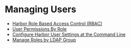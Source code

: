 # Managing Users

- [Harbor Role Based Access Control (RBAC)](configure_rbac.md)
- [User Permissions By Role](user_permissions_by_role.md)
- [Configure Harbor User Settings at the Command Line](configure_user_settings_cli.md)
- [Manage Roles by LDAP Group](manage_role_by_ldap_group.md)
